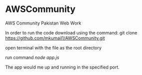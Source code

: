 # AWSCommunity
AWS Community Pakistan Web Work

In order to run the code download using the command:
git clone https://github.com/mkumail1/AWSCommunity.git

open terminal with the file as the root directory

run command *node app.js*

The app would me up and running in the specified port.
